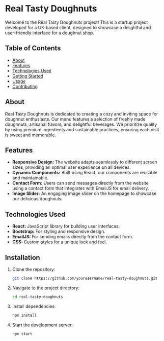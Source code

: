 # Real Tasty Doughnuts

Welcome to the Real Tasty Doughnuts project! This is a startup project developed for a UK-based client, designed to showcase a delightful and user-friendly interface for a doughnut shop.

## Table of Contents

- [About](#about)
- [Features](#features)
- [Technologies Used](#technologies-used)
- [Getting Started](#getting-started)
- [Usage](#usage)
- [Contributing](#contributing)
  
## About

Real Tasty Doughnuts is dedicated to creating a cozy and inviting space for doughnut enthusiasts. Our menu features a selection of freshly made doughnuts, artisanal flavors, and delightful beverages. We prioritize quality by using premium ingredients and sustainable practices, ensuring each visit is sweet and memorable.

## Features

- **Responsive Design:** The website adapts seamlessly to different screen sizes, providing an optimal user experience on all devices.
- **Dynamic Components:** Built using React, our components are reusable and maintainable.
- **Contact Form:** Users can send messages directly from the website using a contact form that integrates with EmailJS for email delivery.
- **Image Slider:** An engaging image slider on the homepage to showcase our delicious doughnuts.

## Technologies Used

- **React:** JavaScript library for building user interfaces.
- **Bootstrap:** For styling and responsive design.
- **EmailJS:** For sending emails directly from the contact form.
- **CSS:** Custom styles for a unique look and feel.

## Installation

1. Clone the repository:
   ```bash
   git clone https://github.com/yourusername/real-tasty-doughnuts.git
2. Navigate to the project directory:
   ```bash
   cd real-tasty-doughnuts
3. Install dependencies:
   ```bash
   npm install
4. Start the development server:
    ```bash
    npm start
